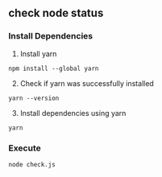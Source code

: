 ## check node status


### Install Dependencies

1. Install yarn
```ssh
npm install --global yarn
```

2. Check if yarn was successfully installed 
```ssh
yarn --version
```

3. Install dependencies using yarn
```ssh
yarn
```
### Execute

```ssh
node check.js
```

